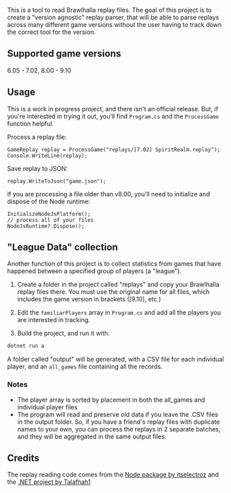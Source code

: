 This is a tool to read Brawlhalla replay files. The goal of this project is to create a "version agnostic" replay parser, that will be able to parse replays across many different game versions without the user having to track down the correct tool for the version.

## Supported game versions
6.05 - 7.02, 8.00 - 9.10

## Usage

This is a work in progress project, and there isn't an official release. But, if you're interested in trying it out, you'll find `Program.cs` and the `ProcessGame` function helpful.

Process a replay file:
```
GameReplay replay = ProcessGame("replays/[7.02] SpiritRealm.replay");
Console.WriteLine(replay);
```

Save replay to JSON:
```
replay.WriteToJson("game.json");
```

If you are processing a file older than v8.00, you'll need to initialize and dispose of the Node runtime:
```
InitializeNodeJsPlatform();
// process all of your files
NodeJsRuntime?.Dispose();
```

## "League Data" collection
Another function of this project is to collect statistics from games that have happened between a specified group of players (a "league").

1. Create a folder in the project called "replays" and copy your Brawlhalla replay files there. You must use the original name for all files, which includes the game version in brackets ([9.10], etc.)

2. Edit the `familiarPlayers` array in `Program.cs` and add all the players you are interested in tracking.

3. Build the project, and run it with:
```sh
dotnet run a
```

A folder called "output" will be generated, with a CSV file for each individual player, and an `all_games` file containing all the records.

### Notes
* The player array is sorted by placement in both the all_games and individual player files
* The program will read and preserve old data if you leave the .CSV files in the output folder. So, if you have a friend's replay files with duplicate names to your own, you can process the replays in 2 separate batches, and they will be aggregated in the same output files.

## Credits
The replay reading code comes from the [Node package by itselectroz](https://github.com/itselectroz/brawlhalla-replay-reader) and the [.NET project by Talafhah1](https://github.com/Talafhah1/BrawlhallaReplayReader)


